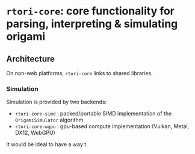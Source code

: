 # `rtori-core`: core functionality for parsing, interpreting & simulating origami

## Architecture

On non-web platforms, `rtori-core` links to shared libraries.

### Simulation

Simulation is provided by two backends:
- `rtori-core-simd` : packed/portable SIMD implementation of the `OrigamiSimulator` algorithm
- `rtori-core-wgpu` : gpu-based compute implementation (Vulkan, Metal, DX12, WebGPU)

It would be ideal to have a way t
